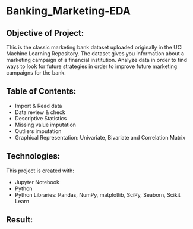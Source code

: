 # Banking_Marketing-EDA
## Objective of Project:
This is the classic marketing bank dataset uploaded originally in the UCI Machine Learning Repository. The dataset gives you information about a marketing campaign of a financial institution.
Analyze data in order to find ways to look for future strategies in order to improve future marketing campaigns for the bank.

## Table of Contents:
* Import & Read data
* Data review & check
* Descriptive Statistics
* Missing value imputation
* Outliers imputation
* Graphical Representation: Univariate, Bivariate and Correlation Matrix

## Technologies:
This project is created with:
* Jupyter Notebook
* Python
* Python Libraries: Pandas, NumPy, matplotlib, SciPy, Seaborn, Scikit Learn

## Result: 
